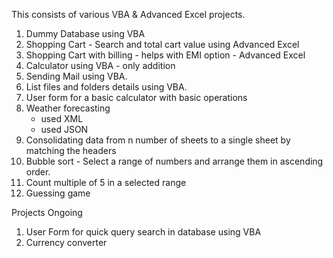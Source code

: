
This consists of various VBA & Advanced Excel projects.

1. Dummy Database using VBA
2. Shopping Cart - Search and total cart value using Advanced Excel
3. Shopping Cart with billing - helps with EMI option - Advanced Excel
4. Calculator using VBA - only addition
5. Sending Mail using VBA.
6. List files and folders details using VBA.
7. User form for a basic calculator with basic operations
8. Weather forecasting
    -  used XML
    -  used JSON 
9. Consolidating data from n number of sheets to a single sheet by matching the headers
10. Bubble sort - Select a range of numbers and arrange them in ascending order.
11. Count multiple of 5 in a selected range
12. Guessing game

Projects Ongoing 

1. User Form for quick query search in database using VBA
2. Currency converter

